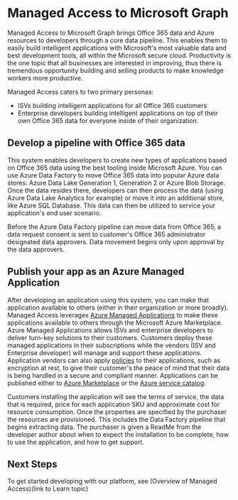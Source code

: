 # Managed Access to Microsoft Graph 

Managed Access to Microsoft Graph brings Office 365 data and Azure resources to developers through a core data pipeline. This enables them to easily build intelligent applications with Microsoft's most valuable data and best development tools, all within the Microsoft secure cloud. Productivity is the one topic that all businesses are interested in improving, thus there is tremendous opportunity building and selling products to make knowledge workers more productive.

Managed Access caters to two primary personas:
- ISVs building intelligent applications for all Office 365 customers
- Enterprise developers building intelligent applications on top of their own Office 365 data for everyone inside of their organization.

## Develop a pipeline with Office 365 data
This system enables developers to create new types of applications based on Office 365 data using the best tooling inside Microsoft Azure. You can use Azure Data Factory to move Office 365 data into popular Azure data stores: Azure Data Lake Generation 1, Generation 2 or Azure Blob Storage. Once the data resides there, developers can then process the data (using Azure Data Lake Analytics for example) or move it into an additional store, like Azure SQL Database. This data can then be utilized to service your application's end user scenario.

Before the Azure Data Factory pipeline can move data from Office 365, a data request consent is sent to customer's Office 365 administrator designated data approvers. Data movement begins only upon approval by the data approvers.

## Publish your app as an Azure Managed Application
After developing an application using this system, you can make that application available to others (either in their organization or more broadly). Managed Access leverages [Azure Managed Applications](https://docs.microsoft.com/en-us/azure/managed-applications/overview) to make these applications available to others through the Microsoft Azure Marketplace. Azure Managed Applications allows ISVs and enterprise developers to deliver turn-key solutions to their customers. Customers deploy these managed applications in their subscriptions while the vendors (ISV and Enterprise developer) will manage and support these applications. Application vendors can also apply [policies](https://docs.microsoft.com/en-us/azure/managed-applications/overview#azure-policy) to their applications, such as encryption at rest, to give their customer's the peace of mind that their data is being handled in a secure and compliant manner. Applications can be published either to [Azure Marketplace](https://docs.microsoft.com/en-us/azure/managed-applications/publish-marketplace-app) or the [Azure service catalog](https://docs.microsoft.com/en-us/azure/managed-applications/publish-service-catalog-app).

Customers installing the application will see the terms of service, the data that is required, price for each application SKU and approximate cost for resource consumption. Once the properties are specified by the purchaser the resources are provisioned. This includes the Data Factory pipeline that begins extracting data. The purchaser is given a ReadMe from the developer author about when to expect the installation to be complete, how to use the application, and how to get support.

## Next Steps 
To get started developing with our platform, see (Overview of Managed Access)(link to Learn topic)